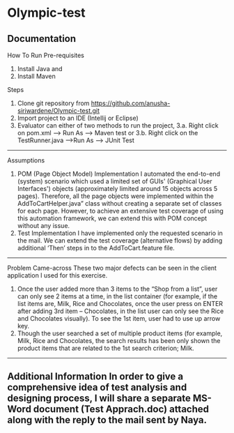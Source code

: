 # Olympic-test


Documentation
---------------------------
How To Run
Pre-requisites
1. Install Java and 
2. Install Maven

Steps
1. Clone git repository from https://github.com/anusha-siriwardene/Olympic-test.git 
2. Import project to an IDE (Intellij or Eclipse)
3. Evaluator can either of two methods to run the project,
    3.a. Right click on pom.xml --> Run As --> Maven test or
    3.b. Right click on the TestRunner.java -->Run As --> JUnit Test
--------------------------

Assumptions
1. POM (Page Object Model) Implementation
I automated the end-to-end (system) scenario which used a limited set of GUIs' (Graphical User Interfaces') objects (approximately limited around 15 objects across 5 pages). Therefore, all the page objects were implemented within the AddToCartHelper.java” class without creating a separate set of classes for each page.
However, to achieve an extensive test coverage of using this automation framework, we can extend this with POM concept without any issue.
2. Test Implementation
I have implemented only the requested scenario in the mail. We can extend the test coverage (alternative flows) by adding additional ‘Then’ steps in to the AddToCart.feature file.
---------------------------

Problem Came-across
These two major defects can be seen in the client application I used for this exercise.
1. Once the user added more than 3 items to the “Shop from a list”, user can only see 2 items at a time, in the list container (for example, if the list items are, Milk, Rice and Chocolates, once the user press on ENTER after adding 3rd item – Chocolates, in the list user can only see the Rice and Chocolates visually). To see the 1st item, user had to use up arrow key.
2. Though the user searched a set of multiple product items (for example, Milk, Rice and Chocolates, the search results has been only shown the product items that are related to the 1st search criterion; Milk.
---------------------------

Additional Information
In order to give a comprehensive idea of test analysis and designing process, I will share a separate MS-Word document (Test Apprach.doc) attached along with the reply to the mail sent by Naya.
---------------------------